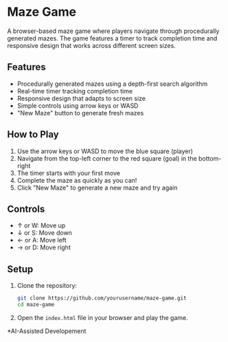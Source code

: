 # Maze Game

A browser-based maze game where players navigate through procedurally generated mazes. The game features a timer to track completion time and responsive design that works across different screen sizes.

## Features

- Procedurally generated mazes using a depth-first search algorithm
- Real-time timer tracking completion time
- Responsive design that adapts to screen size
- Simple controls using arrow keys or WASD
- "New Maze" button to generate fresh mazes

## How to Play

1. Use the arrow keys or WASD to move the blue square (player)
2. Navigate from the top-left corner to the red square (goal) in the bottom-right
3. The timer starts with your first move
4. Complete the maze as quickly as you can!
5. Click "New Maze" to generate a new maze and try again

## Controls

- ↑ or W: Move up
- ↓ or S: Move down
- ← or A: Move left
- → or D: Move right

## Setup

1. Clone the repository:
   ```bash
   git clone https://github.com/yourusername/maze-game.git
   cd maze-game
   ```

2. Open the `index.html` file in your browser and play the game.

*AI-Assisted Developement


